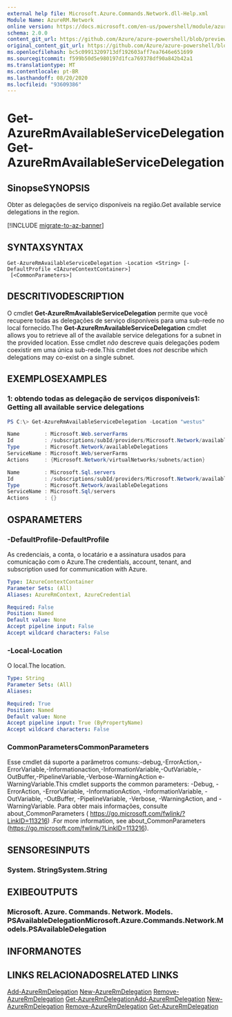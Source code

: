 ```yaml
---
external help file: Microsoft.Azure.Commands.Network.dll-Help.xml
Module Name: AzureRM.Network
online version: https://docs.microsoft.com/en-us/powershell/module/azurerm.network/get-azurermavailableservicedelegation
schema: 2.0.0
content_git_url: https://github.com/Azure/azure-powershell/blob/preview/src/ResourceManager/Network/Commands.Network/help/Get-AzureRmAvailableServiceDelegation.md
original_content_git_url: https://github.com/Azure/azure-powershell/blob/preview/src/ResourceManager/Network/Commands.Network/help/Get-AzureRmAvailableServiceDelegation.md
ms.openlocfilehash: bc5c09913209713df192603aff7ea7646e651699
ms.sourcegitcommit: f599b50d5e980197d1fca769378df90a842b42a1
ms.translationtype: MT
ms.contentlocale: pt-BR
ms.lasthandoff: 08/20/2020
ms.locfileid: "93609386"
---
```

# <span data-ttu-id="1705a-101">Get-AzureRmAvailableServiceDelegation</span><span class="sxs-lookup"><span data-stu-id="1705a-101">Get-AzureRmAvailableServiceDelegation</span></span>

## <span data-ttu-id="1705a-102">Sinopse</span><span class="sxs-lookup"><span data-stu-id="1705a-102">SYNOPSIS</span></span>
<span data-ttu-id="1705a-103">Obter as delegações de serviço disponíveis na região.</span><span class="sxs-lookup"><span data-stu-id="1705a-103">Get available service delegations in the region.</span></span>

[!INCLUDE [migrate-to-az-banner](../../includes/migrate-to-az-banner.md)]

## <span data-ttu-id="1705a-104">SYNTAX</span><span class="sxs-lookup"><span data-stu-id="1705a-104">SYNTAX</span></span>

```
Get-AzureRmAvailableServiceDelegation -Location <String> [-DefaultProfile <IAzureContextContainer>]
 [<CommonParameters>]
```

## <span data-ttu-id="1705a-105">DESCRITIVO</span><span class="sxs-lookup"><span data-stu-id="1705a-105">DESCRIPTION</span></span>
<span data-ttu-id="1705a-106">O cmdlet **Get-AzureRmAvailableServiceDelegation** permite que você recupere todas as delegações de serviço disponíveis para uma sub-rede no local fornecido.</span><span class="sxs-lookup"><span data-stu-id="1705a-106">The **Get-AzureRmAvailableServiceDelegation** cmdlet allows you to retrieve all of the available service delegations for a subnet in the provided location.</span></span> <span data-ttu-id="1705a-107">Esse cmdlet *não* descreve quais delegações podem coexistir em uma única sub-rede.</span><span class="sxs-lookup"><span data-stu-id="1705a-107">This cmdlet does *not* describe which delegations may co-exist on a single subnet.</span></span>

## <span data-ttu-id="1705a-108">EXEMPLOS</span><span class="sxs-lookup"><span data-stu-id="1705a-108">EXAMPLES</span></span>

### <span data-ttu-id="1705a-109">1: obtendo todas as delegação de serviços disponíveis</span><span class="sxs-lookup"><span data-stu-id="1705a-109">1: Getting all available service delegations</span></span>
```powershell
PS C:\> Get-AzureRmAvailableServiceDelegation -Location "westus"

Name        : Microsoft.Web.serverFarms
Id          : /subscriptions/subId/providers/Microsoft.Network/availableDelegations/Microsoft.Web.serverFarms
Type        : Microsoft.Network/availableDelegations
ServiceName : Microsoft.Web/serverFarms
Actions     : {Microsoft.Network/virtualNetworks/subnets/action}

Name        : Microsoft.Sql.servers
Id          : /subscriptions/subId/providers/Microsoft.Network/availableDelegations/Microsoft.Sql.servers
Type        : Microsoft.Network/availableDelegations
ServiceName : Microsoft.Sql/servers
Actions     : {}
```

## <span data-ttu-id="1705a-110">OS</span><span class="sxs-lookup"><span data-stu-id="1705a-110">PARAMETERS</span></span>

### <span data-ttu-id="1705a-111">-DefaultProfile</span><span class="sxs-lookup"><span data-stu-id="1705a-111">-DefaultProfile</span></span>
<span data-ttu-id="1705a-112">As credenciais, a conta, o locatário e a assinatura usados para comunicação com o Azure.</span><span class="sxs-lookup"><span data-stu-id="1705a-112">The credentials, account, tenant, and subscription used for communication with Azure.</span></span>

```yaml
Type: IAzureContextContainer
Parameter Sets: (All)
Aliases: AzureRmContext, AzureCredential

Required: False
Position: Named
Default value: None
Accept pipeline input: False
Accept wildcard characters: False
```

### <span data-ttu-id="1705a-113">-Local</span><span class="sxs-lookup"><span data-stu-id="1705a-113">-Location</span></span>
<span data-ttu-id="1705a-114">O local.</span><span class="sxs-lookup"><span data-stu-id="1705a-114">The location.</span></span>

```yaml
Type: String
Parameter Sets: (All)
Aliases:

Required: True
Position: Named
Default value: None
Accept pipeline input: True (ByPropertyName)
Accept wildcard characters: False
```

### <span data-ttu-id="1705a-115">CommonParameters</span><span class="sxs-lookup"><span data-stu-id="1705a-115">CommonParameters</span></span>
<span data-ttu-id="1705a-116">Esse cmdlet dá suporte a parâmetros comuns:-debug,-ErrorAction,-ErrorVariable,-Informationaction,-InformationVariable,-OutVariable,-OutBuffer,-PipelineVariable,-Verbose-WarningAction e-WarningVariable.</span><span class="sxs-lookup"><span data-stu-id="1705a-116">This cmdlet supports the common parameters: -Debug, -ErrorAction, -ErrorVariable, -InformationAction, -InformationVariable, -OutVariable, -OutBuffer, -PipelineVariable, -Verbose, -WarningAction, and -WarningVariable.</span></span>
<span data-ttu-id="1705a-117">Para obter mais informações, consulte about_CommonParameters ( https://go.microsoft.com/fwlink/?LinkID=113216) .</span><span class="sxs-lookup"><span data-stu-id="1705a-117">For more information, see about_CommonParameters (https://go.microsoft.com/fwlink/?LinkID=113216).</span></span>

## <span data-ttu-id="1705a-118">SENSORES</span><span class="sxs-lookup"><span data-stu-id="1705a-118">INPUTS</span></span>

### <span data-ttu-id="1705a-119">System. String</span><span class="sxs-lookup"><span data-stu-id="1705a-119">System.String</span></span>

## <span data-ttu-id="1705a-120">EXIBE</span><span class="sxs-lookup"><span data-stu-id="1705a-120">OUTPUTS</span></span>

### <span data-ttu-id="1705a-121">Microsoft. Azure. Commands. Network. Models. PSAvailableDelegation</span><span class="sxs-lookup"><span data-stu-id="1705a-121">Microsoft.Azure.Commands.Network.Models.PSAvailableDelegation</span></span>

## <span data-ttu-id="1705a-122">INFORMA</span><span class="sxs-lookup"><span data-stu-id="1705a-122">NOTES</span></span>

## <span data-ttu-id="1705a-123">LINKS RELACIONADOS</span><span class="sxs-lookup"><span data-stu-id="1705a-123">RELATED LINKS</span></span>
<span data-ttu-id="1705a-124">[Add-AzureRmDelegation](./Add-AzureRmDelegation.md) 
 [New-AzureRmDelegation](./New-AzureRmDelegation.md) 
 [Remove-AzureRmDelegation](./Remove-AzureRmDelegation.md) 
 [Get-AzureRmDelegation](./Get-AzureRmDelegation.md)</span><span class="sxs-lookup"><span data-stu-id="1705a-124">[Add-AzureRmDelegation](./Add-AzureRmDelegation.md)
[New-AzureRmDelegation](./New-AzureRmDelegation.md)
[Remove-AzureRmDelegation](./Remove-AzureRmDelegation.md)
[Get-AzureRmDelegation](./Get-AzureRmDelegation.md)</span></span>
